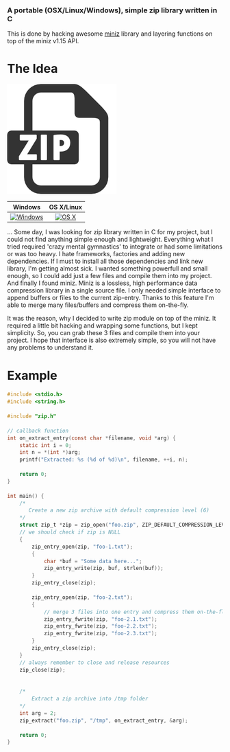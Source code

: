 ### A portable (OSX/Linux/Windows), simple zip library written in C 
This is done by hacking awesome [miniz](https://code.google.com/p/miniz) library and layering functions on top of the miniz v1.15 API.

# The Idea 
<img src="zip.png" name="zip" /> 

| Windows                           | OS X/Linux                             |
| :-------------------------------: | :------------------------------------: |
| [![Windows][win-badge]][win-link] | [![OS X][osx-linux-badge]][osx-linux-link] |

[win-badge]: https://ci.appveyor.com/api/projects/status/bph8dr3jacgmjv32?svg=true "AppVeyor build status"
[win-link]:  https://ci.appveyor.com/project/kuba--/zip "AppVeyor build status"
[osx-linux-badge]: https://travis-ci.org/kuba--/zip.svg?branch=master "Travis CI build status"
[osx-linux-link]:  https://travis-ci.org/kuba--/zip "Travis CI build status"


... Some day, I was looking for zip library written in C for my project, but I could not find anything simple enough and lightweight.
Everything what I tried required 'crazy mental gymnastics' to integrate or had some limitations or was too heavy. 
I hate frameworks, factories and adding new dependencies. If I must to install all those dependencies and link new library, I'm getting almost sick. 
I wanted something powerfull and small enough, so I could add just a few files and compile them into my project. 
And finally I found miniz. 
Miniz is a lossless, high performance data compression library in a single source file. I only needed simple interface to append buffers or files to the current zip-entry. Thanks to this feature I'm able to merge many files/buffers and compress them on-the-fly.

It was the reason, why I decided to write zip module on top of the miniz. It required a little bit hacking and wrapping some functions, but I kept simplicity. So, you can grab these 3 files and compile them into your project. I hope that interface is also extremely simple, so you will not have any problems to understand it.

# Example

```c
#include <stdio.h>
#include <string.h>

#include "zip.h"

// callback function
int on_extract_entry(const char *filename, void *arg) {
	static int i = 0;
	int n = *(int *)arg;
	printf("Extracted: %s (%d of %d)\n", filename, ++i, n);	

	return 0;
}

int main() {
	/* 
	   Create a new zip archive with default compression level (6)	   
	*/
	struct zip_t *zip = zip_open("foo.zip", ZIP_DEFAULT_COMPRESSION_LEVEL, 0);
	// we should check if zip is NULL
	{
		zip_entry_open(zip, "foo-1.txt");
		{
			char *buf = "Some data here...";
			zip_entry_write(zip, buf, strlen(buf));
		}
		zip_entry_close(zip);

		zip_entry_open(zip, "foo-2.txt");
		{
			// merge 3 files into one entry and compress them on-the-fly.
			zip_entry_fwrite(zip, "foo-2.1.txt");
			zip_entry_fwrite(zip, "foo-2.2.txt");
			zip_entry_fwrite(zip, "foo-2.3.txt");
		}
		zip_entry_close(zip);		
	}
	// always remember to close and release resources
	zip_close(zip);
		

	/*
		Extract a zip archive into /tmp folder
	*/
	int arg = 2;
	zip_extract("foo.zip", "/tmp", on_extract_entry, &arg);

	return 0;
}
```
